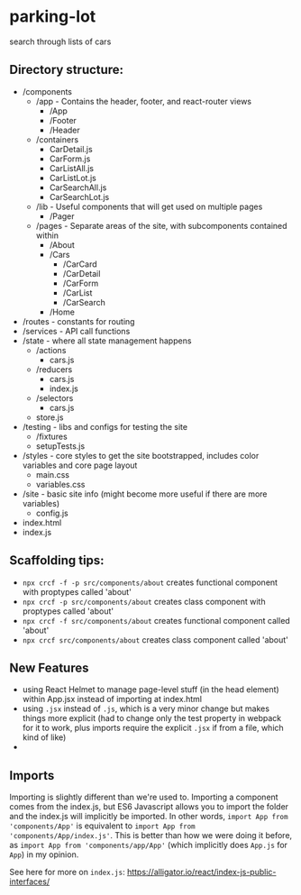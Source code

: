 # parking-lot

search through lists of cars

## Directory structure:

* /components
  * /app - Contains the header, footer, and react-router views
    * /App
    * /Footer
    * /Header
  * /containers
    * CarDetail.js
    * CarForm.js
    * CarListAll.js
    * CarListLot.js
    * CarSearchAll.js
    * CarSearchLot.js
  * /lib - Useful components that will get used on multiple pages
    * /Pager
  * /pages - Separate areas of the site, with subcomponents contained within
    * /About
    * /Cars
      * /CarCard
      * /CarDetail
      * /CarForm
      * /CarList
      * /CarSearch
    * /Home
* /routes - constants for routing
* /services - API call functions
* /state - where all state management happens
  * /actions
    * cars.js
  * /reducers
    * cars.js
    * index.js
  * /selectors
    * cars.js
  * store.js
* /testing - libs and configs for testing the site
  * /fixtures
  * setupTests.js
* /styles - core styles to get the site bootstrapped, includes color variables and core page layout
  * main.css
  * variables.css
* /site - basic site info (might become more useful if there are more variables)
  * config.js
* index.html
* index.js


## Scaffolding tips:

* `npx crcf -f -p src/components/about` creates functional component with proptypes called 'about'
* `npx crcf -p src/components/about` creates class component with proptypes called 'about'
* `npx crcf -f src/components/about` creates functional component called 'about'
* `npx crcf src/components/about` creates class component called 'about'

## New Features

* using React Helmet to manage page-level stuff (in the head element) within App.jsx instead of importing at index.html
* using `.jsx` instead of `.js`, which is a very minor change but makes things more explicit (had to change only the test property in webpack for it to work, plus imports require the explicit `.jsx` if from a file, which kind of like)
*



## Imports

Importing is slightly different than we're used to. Importing a component comes from the index.js, but ES6 Javascript allows you to import the folder and the index.js will implicitly be imported. In other words, `import App from 'components/App'` is equivalent to `import App from 'components/App/index.js'`. This is better than how we were doing it before, as `import App from 'components/app/App'` (which implicitly does `App.js` for `App`) in my opinion.

See here for more on `index.js`: https://alligator.io/react/index-js-public-interfaces/
